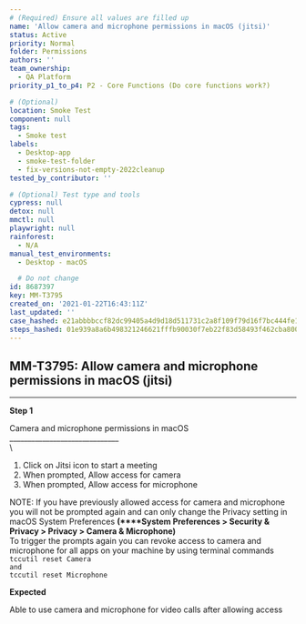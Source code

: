 ```yaml
---
# (Required) Ensure all values are filled up
name: 'Allow camera and microphone permissions in macOS (jitsi)'
status: Active
priority: Normal
folder: Permissions
authors: ''
team_ownership:
  - QA Platform
priority_p1_to_p4: P2 - Core Functions (Do core functions work?)

# (Optional)
location: Smoke Test
component: null
tags:
  - Smoke test
labels:
  - Desktop-app
  - smoke-test-folder
  - fix-versions-not-empty-2022cleanup
tested_by_contributor: ''

# (Optional) Test type and tools
cypress: null
detox: null
mmctl: null
playwright: null
rainforest:
  - N/A
manual_test_environments:
  - Desktop - macOS

  # Do not change
id: 8687397
key: MM-T3795
created_on: '2021-01-22T16:43:11Z'
last_updated: ''
case_hashed: e21abbbbccf82dc99405a4d9d18d511731c2a8f109f79d16f7bc444fe182adf45ea3b053f7a43b6a8f0117720a401dcf
steps_hashed: 01e939a8a6b498321246621fffb90030f7eb22f83d58493f462cba800e1cee645b891bd8c0540378f32df1d0195ca722
---
```


<!-- (Auto-generated) Based on frontmatter's "key" and "name" -->

## MM-T3795: Allow camera and microphone permissions in macOS (jitsi)

---

**Step 1**

Camera and microphone permissions in macOS\
\_\_\_\_\_\_\_\_\_\_\_\_\_\_\_\_\_\_\_\_\_\_\_\_\_\_\_\_\_\_\
\\

1. Click on Jitsi icon to start a meeting
2. When prompted, Allow access for camera
3. When prompted, Allow access for microphone

NOTE: If you have previously allowed access for camera and microphone you will not be prompted again and can only change the Privacy setting in macOS System Preferences **(\*\*\*\*System Preferences > Security & Privacy > Privacy > Camera & Microphone)**\
To trigger the prompts again you can revoke access to camera and microphone for all apps on your machine by using terminal commands\
`tccutil reset Camera`\
`and`\
`tccutil reset Microphone`

**Expected**

Able to use camera and microphone for video calls after allowing access
